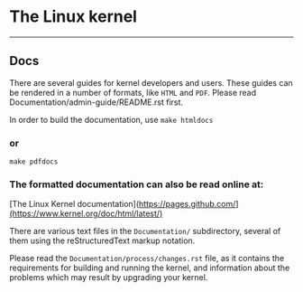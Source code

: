 # The Linux kernel

* * *

## Docs

There are several guides for kernel developers and users. These guides can
be rendered in a number of formats, like `HTML` and `PDF`. Please read
Documentation/admin-guide/README.rst first.

In order to build the documentation, use
 ```make htmldocs```
### or
```make pdfdocs```

### The formatted documentation can also be read online at:

[The Linux Kernel documentation](https://pages.github.com/](https://www.kernel.org/doc/html/latest/)

There are various text files in the `Documentation/` subdirectory,
several of them using the reStructuredText markup notation.

Please read the `Documentation/process/changes.rst` file, as it contains the
requirements for building and running the kernel, and information about
the problems which may result by upgrading your kernel.
